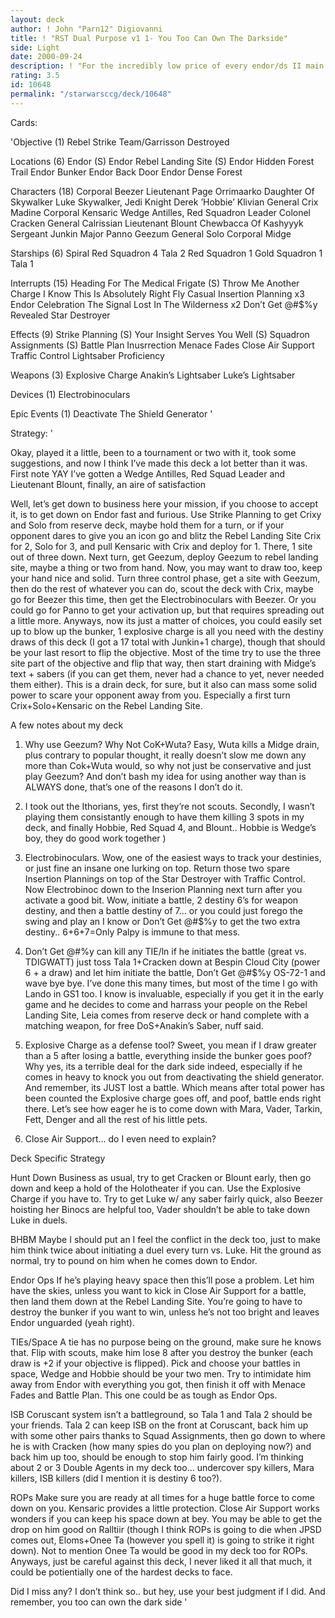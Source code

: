 ```yaml
---
layout: deck
author: ! John "Parn12" Digiovanni
title: ! "RST Dual Purpose v1 1- You Too Can Own The Darkside"
side: Light
date: 2000-09-24
description: ! "For the incredibly low price of every endor/ds II main you too can own your very own replica of the dark side.. hurry now before its too late"
rating: 3.5
id: 10648
permalink: "/starwarsccg/deck/10648"
---
```

Cards: 

'Objective (1)
Rebel Strike Team/Garrisson Destroyed

Locations (6)
Endor (S)
Endor Rebel Landing Site (S)
Endor Hidden Forest Trail
Endor Bunker
Endor Back Door
Endor Dense Forest

Characters (18)
Corporal Beezer
Lieutenant Page
Orrimaarko
Daughter Of Skywalker
Luke Skywalker, Jedi Knight
Derek ’Hobbie’ Klivian
General Crix Madine
Corporal Kensaric
Wedge Antilles, Red Squadron Leader
Colonel Cracken
General Calrissian
Lieutenant Blount
Chewbacca Of Kashyyyk
Sergeant Junkin
Major Panno
Geezum
General Solo
Corporal Midge

Starships (6)
Spiral
Red Squadron 4
Tala 2
Red Squadron 1
Gold Squadron 1
Tala 1

Interrupts (15)
Heading For The Medical Frigate (S)
Throw Me Another Charge
I Know
This Is Absolutely Right
Fly Casual
Insertion Planning x3
Endor Celebration
The Signal
Lost In The Wilderness x2
Don’t Get @#$%y
Revealed
Star Destroyer

Effects (9)
Strike Planning (S)
Your Insight Serves You Well (S)
Squadron Assignments (S)
Battle Plan
Inusrrection
Menace Fades
Close Air Support
Traffic Control
Lightsaber Proficiency

Weapons (3)
Explosive Charge
Anakin’s Lightsaber
Luke’s Lightsaber

Devices (1)
Electrobinoculars

Epic Events (1)
Deactivate The Shield Generator '

Strategy: '

Okay, played it a little, been to a tournament or two with it, took some suggestions, and now I think I’ve made this deck a lot better than it was.  First note YAY	I’ve gotten a Wedge Antilles, Red Squad Leader and Lieutenant Blount, finally, an aire of satisfaction

Well, let’s get down to business here your mission, if you choose to accept it, is to get down on Endor fast and furious.  Use Strike Planning to get Crixy and Solo from reserve deck, maybe hold them for a turn, or if your opponent dares to give you an icon go and blitz the Rebel Landing Site Crix for 2, Solo for 3, and pull Kensaric with Crix and deploy for 1.  There, 1 site out of three down.  Next turn, get Geezum, deploy Geezum to rebel landing site, maybe a thing or two from hand.  Now, you may want to draw too, keep your hand nice and solid.  Turn three control phase, get a site with Geezum, then do the rest of whatever you can do, scout the deck with Crix, maybe go for Beezer this time, then get the Electrobinoculars with Beezer.  Or you could go for Panno to get your activation up, but that requires spreading out a little more.  Anyways, now its just a matter of choices, you could easily set up to blow up the bunker, 1 explosive charge is all you need with the destiny draws of this deck (I got a 17 total with Junkin+1 charge), though that should be your last resort to flip the objective.  Most of the time try to use the three site part of the objective and flip that way, then start draining with Midge’s text + sabers (if you can get them, never had a chance to yet, never needed them either).  This is a drain deck, for sure, but it also can mass some solid power to scare your opponent away from you.  Especially a first turn Crix+Solo+Kensaric on the Rebel Landing Site.

A few notes about my deck
1) Why use Geezum?  Why Not CoK+Wuta?  Easy, Wuta kills a Midge drain, plus contrary to popular thought, it really doesn’t slow me down any more than Cok+Wuta would, so why not just be conservative and just play Geezum?  And don’t bash my idea for using another way than is ALWAYS done, that’s one of the reasons I don’t do it.

2) I took out the Ithorians, yes, first they’re not scouts.  Secondly, I wasn’t playing them consistantly enough to have them killing 3 spots in my deck, and finally Hobbie, Red Squad 4, and Blount.. Hobbie is Wedge’s boy, they do good work together )

3) Electrobinoculars.  Wow, one of the easiest ways to track your destinies, or just fine an insane one lurking on top.  Return those two spare Insertion Plannings on top of the Star Destroyer with Traffic Control.	Now Electrobinoc down to the Inserion Planning next turn after you activate a good bit.  Wow, initiate a battle, 2 destiny 6’s for weapon destiny, and then a battle destiny of 7... or you could just forego the swing and play an I know or Don’t Get @#$%y to get the two extra destiny.. 6+6+7=Only Palpy is immune to that mess.

4) Don’t Get @#$%y/I Know.  Why use these two, I mean if I’m going to play interrupts, play more right?  Well, I wasn’t thinking so much of the power interrupt part here, more just their better game text, you know, like finding a saber with Gift of the Mentor.  Don’t Get @#$%y can kill any TIE/ln if he initiates the battle (great vs. TDIGWATT) just toss Tala 1+Cracken down at Bespin Cloud City (power 6 + a draw) and let him initiate the battle, Don’t Get @#$%y OS-72-1 and wave bye bye.  I’ve done this many times, but most of the time I go with Lando in GS1 too.  I know is invaluable, especially if you get it in the early game and he decides to come and harrass your people on the Rebel Landing Site, Leia comes from reserve deck or hand complete with a matching weapon, for free  DoS+Anakin’s Saber, nuff said.

5) Explosive Charge as a defense tool?	Sweet, you mean if I draw greater than a 5 after losing a battle, everything inside the bunker goes poof?  Why yes, its a terrible deal for the dark side indeed, especially if he comes in heavy to knock you out from deactivating the shield generator.  And remember, its JUST lost a battle.  Which means after total power has been counted the Explosive charge goes off, and poof, battle ends right there.  Let’s see how eager he is to come down with Mara, Vader, Tarkin, Fett, Denger and all the rest of his little pets.

6) Close Air Support... do I even need to explain?

Deck Specific Strategy

Hunt Down Business as usual, try to get Cracken or Blount early, then go down and keep a hold of the Holotheater if you can.  Use the Explosive Charge if you have to.  Try to get Luke w/ any saber fairly quick, also Beezer hoisting her Binocs are helpful too, Vader shouldn’t be able to take down Luke in duels.

BHBM Maybe I should put an I feel the conflict in the deck too, just to make him think twice about initiating a duel every turn vs. Luke.  Hit the ground as normal, try to pound on him when he comes down to Endor.

Endor Ops If he’s playing heavy space then this’ll pose a problem.  Let him have the skies, unless you want to kick in Close Air Support for a battle, then land them down at the Rebel Landing Site.  You’re going to have to destroy the bunker if you want to win, unless he’s not too bright and leaves Endor unguarded (yeah right).

TIEs/Space  A tie has no purpose being on the ground, make sure he knows that.  Flip with scouts, make him lose 8 after you destroy the bunker (each draw is +2 if your objective is flipped).  Pick and choose your battles in space, Wedge and Hobbie should be your two men.  Try to intimidate him away from Endor with everything you got, then finish it off with Menace Fades and Battle Plan.	This one could be as tough as Endor Ops.

ISB Coruscant system isn’t a battleground, so Tala 1 and Tala 2 should be your friends.  Tala 2 can keep ISB on the front at Coruscant, back him up with some other pairs thanks to Squad Assignments, then go down to where he is with Cracken (how many spies do you plan on deploying now?) and back him up too, should be enough to stop him fairly good.  I’m thinking about 2 or 3 Double Agents in my deck too... undercover spy killers, Mara killers, ISB killers (did I mention it is destiny 6 too?).

ROPs Make sure you are ready at all times for a huge battle force to come down on you.  Kensaric provides a little protection.  Close Air Support works wonders if you can keep his space down at bey.  You may be able to get the drop on him good on Ralltiir (though I think ROPs is going to die when JPSD comes out, Eloms+Onee Ta (however you spell it) is going to strike it right down).  Not to mention Onee Ta would be good in my deck too for ROPs.  Anyways, just be careful against this deck, I never liked it all that much, it could be potientially one of the hardest decks to face.

Did I miss any?  I don’t think so.. but hey, use your best judgment if I did.  And remember, you too can own the dark side '
